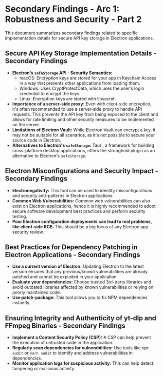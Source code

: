 # Secondary Findings - Arc 1: Robustness and Security - Part 2

This document summarizes secondary findings related to specific implementation details for secure API key storage in Electron applications.

## Secure API Key Storage Implementation Details - Secondary Findings

*   **Electron's `safeStorage` API - Security Semantics:**
    *   macOS: Encryption keys are stored for your app in Keychain Access in a way that prevents other applications from loading them.
    *   Windows: Uses CryptProtectData, which uses the user's login credential to encrypt the keys.
    *   Linux: Encryption keys are stored with libsecret.
*   **Importance of a server-side proxy:** Even with client-side encryption, it's often recommended to use a server-side proxy to handle API requests. This prevents the API key from being exposed to the client and allows for rate limiting and other security measures to be implemented on the server.
*   **Limitations of Electron Vault:** While Electron Vault can encrypt a key, it may not be suitable for all scenarios, as it's not possible to secure your source code in Electron.
*   **Alternatives to Electron's `safeStorage`:** Tauri, a framework for building cross-platform desktop applications, offers the stronghold plugin as an alternative to Electron's `safeStorage`.

## Electron Misconfigurations and Security Impact - Secondary Findings

*   **Electronegativity:** This tool can be used to identify misconfigurations and security anti-patterns in Electron applications.
*   **Common Web Vulnerabilities:** Common web vulnerabilities can also exist on Electron applications, hence it is highly recommended to adopt secure software development best practices and perform security testing.
*   **Poor Electron configuration deployments can lead to real problems, like client-side RCE:** This should be a big focus of any Electron app security review.

## Best Practices for Dependency Patching in Electron Applications - Secondary Findings

*   **Use a current version of Electron:** Updating Electron to the latest version ensures that any previous/known vulnerabilities are already patched and cannot be exploited in your application.
*   **Evaluate your dependencies:** Choose trusted 3rd-party libraries and avoid outdated libraries affected by known vulnerabilities or relying on poorly maintained code.
*   **Use patch-package:** This tool allows you to fix NPM dependencies instantly.

## Ensuring Integrity and Authenticity of yt-dlp and FFmpeg Binaries - Secondary Findings

*   **Implement a Content Security Policy (CSP):** A CSP can help prevent the execution of untrusted code in the application.
*   **Regularly scan dependencies for vulnerabilities:** Use tools like `npm audit` or `yarn audit` to identify and address vulnerabilities in dependencies.
*   **Monitor application logs for suspicious activity:** This can help detect tampering or malicious activity.
